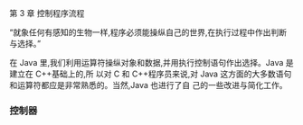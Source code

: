 第 3 章  控制程序流程 
 
“就象任何有感知的生物一样,程序必须能操纵自己的世界,在执行过程中作出判断与选择。” 
 
在 Java 里,我们利用运算符操纵对象和数据,并用执行控制语句作出选择。Java 是建立在 C++基础上的,所
以对 C 和 C++程序员来说,对 Java 这方面的大多数语句和运算符都应是非常熟悉的。当然,Java 也进行了自
己的一些改进与简化工作。 

### 控制器
#### 